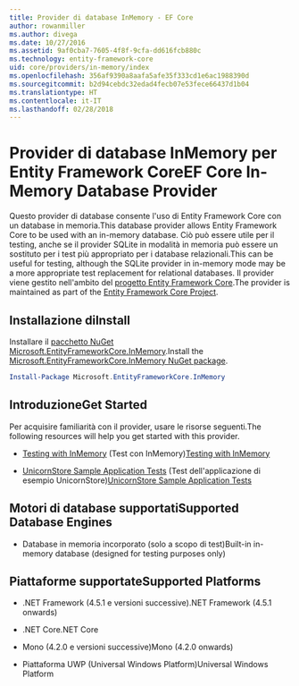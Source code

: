 ```yaml
---
title: Provider di database InMemory - EF Core
author: rowanmiller
ms.author: divega
ms.date: 10/27/2016
ms.assetid: 9af0cba7-7605-4f8f-9cfa-dd616fcb880c
ms.technology: entity-framework-core
uid: core/providers/in-memory/index
ms.openlocfilehash: 356af9390a8aafa5afe35f333cd1e6ac1988390d
ms.sourcegitcommit: b2d94cebdc32edad4fecb07e53fece66437d1b04
ms.translationtype: HT
ms.contentlocale: it-IT
ms.lasthandoff: 02/28/2018
---
```

# <a name="ef-core-in-memory-database-provider"></a><span data-ttu-id="f7c6f-102">Provider di database InMemory per Entity Framework Core</span><span class="sxs-lookup"><span data-stu-id="f7c6f-102">EF Core In-Memory Database Provider</span></span>

<span data-ttu-id="f7c6f-103">Questo provider di database consente l'uso di Entity Framework Core con un database in memoria.</span><span class="sxs-lookup"><span data-stu-id="f7c6f-103">This database provider allows Entity Framework Core to be used with an in-memory database.</span></span> <span data-ttu-id="f7c6f-104">Ciò può essere utile per il testing, anche se il provider SQLite in modalità in memoria può essere un sostituto per i test più appropriato per i database relazionali.</span><span class="sxs-lookup"><span data-stu-id="f7c6f-104">This can be useful for testing, although the SQLite provider in in-memory mode may be a more appropriate test replacement for relational databases.</span></span> <span data-ttu-id="f7c6f-105">Il provider viene gestito nell'ambito del [progetto Entity Framework Core](https://github.com/aspnet/EntityFrameworkCore).</span><span class="sxs-lookup"><span data-stu-id="f7c6f-105">The provider is maintained as part of the [Entity Framework Core Project](https://github.com/aspnet/EntityFrameworkCore).</span></span>

## <a name="install"></a><span data-ttu-id="f7c6f-106">Installazione di</span><span class="sxs-lookup"><span data-stu-id="f7c6f-106">Install</span></span>

<span data-ttu-id="f7c6f-107">Installare il [pacchetto NuGet Microsoft.EntityFrameworkCore.InMemory](https://www.nuget.org/packages/Microsoft.EntityFrameworkCore.InMemory/).</span><span class="sxs-lookup"><span data-stu-id="f7c6f-107">Install the [Microsoft.EntityFrameworkCore.InMemory NuGet package](https://www.nuget.org/packages/Microsoft.EntityFrameworkCore.InMemory/).</span></span>

``` powershell
Install-Package Microsoft.EntityFrameworkCore.InMemory
```

## <a name="get-started"></a><span data-ttu-id="f7c6f-108">Introduzione</span><span class="sxs-lookup"><span data-stu-id="f7c6f-108">Get Started</span></span>

<span data-ttu-id="f7c6f-109">Per acquisire familiarità con il provider, usare le risorse seguenti.</span><span class="sxs-lookup"><span data-stu-id="f7c6f-109">The following resources will help you get started with this provider.</span></span>
* <span data-ttu-id="f7c6f-110">[Testing with InMemory](../../miscellaneous/testing/in-memory.md) (Test con InMemory)</span><span class="sxs-lookup"><span data-stu-id="f7c6f-110">[Testing with InMemory](../../miscellaneous/testing/in-memory.md)</span></span>

* <span data-ttu-id="f7c6f-111">[UnicornStore Sample Application Tests](https://github.com/rowanmiller/UnicornStore/blob/master/UnicornStore/src/UnicornStore.Tests/Controllers/ShippingControllerTests.cs) (Test dell'applicazione di esempio UnicornStore)</span><span class="sxs-lookup"><span data-stu-id="f7c6f-111">[UnicornStore Sample Application Tests](https://github.com/rowanmiller/UnicornStore/blob/master/UnicornStore/src/UnicornStore.Tests/Controllers/ShippingControllerTests.cs)</span></span>

## <a name="supported-database-engines"></a><span data-ttu-id="f7c6f-112">Motori di database supportati</span><span class="sxs-lookup"><span data-stu-id="f7c6f-112">Supported Database Engines</span></span>

* <span data-ttu-id="f7c6f-113">Database in memoria incorporato (solo a scopo di test)</span><span class="sxs-lookup"><span data-stu-id="f7c6f-113">Built-in in-memory database (designed for testing purposes only)</span></span>

## <a name="supported-platforms"></a><span data-ttu-id="f7c6f-114">Piattaforme supportate</span><span class="sxs-lookup"><span data-stu-id="f7c6f-114">Supported Platforms</span></span>

* <span data-ttu-id="f7c6f-115">.NET Framework (4.5.1 e versioni successive)</span><span class="sxs-lookup"><span data-stu-id="f7c6f-115">.NET Framework (4.5.1 onwards)</span></span>

* <span data-ttu-id="f7c6f-116">.NET Core</span><span class="sxs-lookup"><span data-stu-id="f7c6f-116">.NET Core</span></span>

* <span data-ttu-id="f7c6f-117">Mono (4.2.0 e versioni successive)</span><span class="sxs-lookup"><span data-stu-id="f7c6f-117">Mono (4.2.0 onwards)</span></span>

* <span data-ttu-id="f7c6f-118">Piattaforma UWP (Universal Windows Platform)</span><span class="sxs-lookup"><span data-stu-id="f7c6f-118">Universal Windows Platform</span></span>

